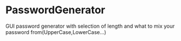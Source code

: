 # PasswordGenerator
GUI password generator with selection of length and what to mix your password from(UpperCase,LowerCase...)
